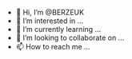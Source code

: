 - 👋 Hi, I’m @BERZEUK
- 👀 I’m interested in ...
- 🌱 I’m currently learning ...
- 💞️ I’m looking to collaborate on ...
- 📫 How to reach me ...

<!---
BERZEUK/BERZEUK is a ✨ special ✨ repository because its `README.md` (this file) appears on your GitHub profile.
You can click the Preview link to take a look at your changes.
--->
